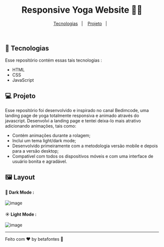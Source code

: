 <h1 align="center">Responsive Yoga Website 🧘🪷</h1>

<p align="center">
  <a href="#-tecnologias">Tecnologias</a>&nbsp;&nbsp;&nbsp;|&nbsp;&nbsp;&nbsp;
  <a href="#-projeto">Projeto</a>&nbsp;&nbsp;&nbsp;|&nbsp;&nbsp;&nbsp;
</p>

<br>

## 🚀 Tecnologias

Esse repositório contém essas tais tecnologias :

- HTML
- CSS
- JavaScript

## 💻 Projeto

Esse repositório foi desenvolvido e inspirado no canal Bedimcode, uma landing page de yoga totalmente responsiva e animado através do javascript. Desenvolvi a
landing page e tentei deixa-lo mais atrativo adicionando animações, tais como:

- Contém animações durante a rolagem;
- Inclui um tema light/dark mode;
- Desenvolvido primeiramente com a metodologia versão mobile e depois para a versão desktop;
- Compatível com todos os dispositivos móveis e com uma interface de usuário bonita e agradável.

## 🖼️ Layout


#### 🌙 Dark Mode :
![image](https://github.com/betafontes/yoga-website/assets/70981960/535305c3-9253-462d-8f42-8abe2bd4a7c9)


#### ☀️ Light Mode :
![image](https://github.com/betafontes/yoga-website/assets/70981960/6b38fb09-aac0-4c1c-ace5-46b1117e3e28)










<hr>

Feito com ♥ by betafontes :wave: 
